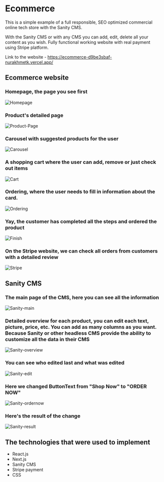 # Ecommerce

This is a simple example of a full responsible, SEO optimized commercial online tech store with the Sanity CMS.

With the Sanity CMS or with any CMS you can add, edit, delete all your content as you wish. Fully functional working website with real payment using Stripe platform.

Link to the website - https://ecommerce-d9be3sbaf-nurakhmetk.vercel.app/


## Ecommerce website
### Homepage, the page you see first
![Homepage](screenshots/1.jpg '')

### Product's detailed page
![Product-Page](screenshots/2.jpg '')

### Carousel with suggested products for the user
![Carousel](screenshots/3.jpg '')

### A shopping cart where the user can add, remove or just check out items
![Cart](screenshots/4.jpg '')

### Ordering, where the user needs to fill in information about the card.
![Ordering](screenshots/5.jpg '')

### Yay, the customer has completed all the steps and ordered the product
![Finish](screenshots/6.jpg '')

### On the Stripe website, we can check all orders from customers with a detailed review
![Stripe](screenshots/7.jpg '')


## Sanity CMS
### The main page of the CMS, here you can see all the information
![Sanity-main](screenshots/8.jpg '')

### Detailed overview for each product, you can edit each text, picture, price, etc. You can add as many columns as you want. Because Sanity or other headless CMS provide the ability to customize all the data in their CMS
![Sanity-overview](screenshots/9.jpg '')

### You can see who edited last and what was edited
![Sanity-edit](screenshots/10.jpg '')

### Here we changed ButtonText from "Shop Now" to "ORDER NOW"
![Sanity-ordernow](screenshots/11.jpg '')

### Here's the result of the change
![Sanity-result](screenshots/12.jpg '')

## The technologies that were used to implement

- React.js
- Next.js
- Sanity CMS
- Stripe payment
- CSS
